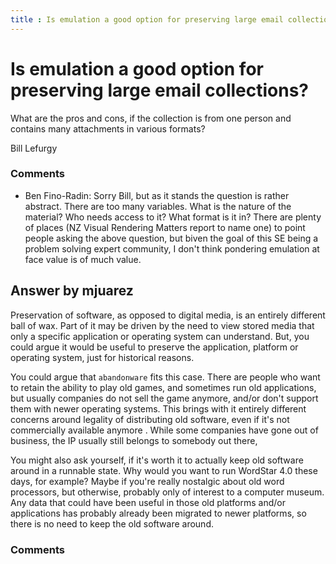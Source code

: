 ```yaml
---
title : Is emulation a good option for preserving large email collections?
---
```

Is emulation a good option for preserving large email collections?
=====================
What are the pros and cons, if the collection is from one person and
contains many attachments in various formats?

Bill Lefurgy

### Comments ###
* Ben Fino-Radin: Sorry Bill, but as it stands the question is rather abstract. There are
too many variables. What is the nature of the material? Who needs access
to it? What format is it in? There are plenty of places (NZ Visual
Rendering Matters report to name one) to point people asking the above
question, but biven the goal of this SE being a problem solving expert
community, I don't think pondering emulation at face value is of much
value.


Answer by mjuarez
----------------
Preservation of software, as opposed to digital media, is an entirely
different ball of wax. Part of it may be driven by the need to view
stored media that only a specific application or operating system can
understand. But, you could argue it would be useful to preserve the
application, platform or operating system, just for historical reasons.

You could argue that `abandonware` fits this case. There are people who
want to retain the ability to play old games, and sometimes run old
applications, but usually companies do not sell the game anymore, and/or
don't support them with newer operating systems. This brings with it
entirely different concerns around legality of distributing old
software, even if it's not commercially available anymore . While some
companies have gone out of business, the IP usually still belongs to
somebody out there,

You might also ask yourself, if it's worth it to actually keep old
software around in a runnable state. Why would you want to run WordStar
4.0 these days, for example? Maybe if you're really nostalgic about old
word processors, but otherwise, probably only of interest to a computer
museum. Any data that could have been useful in those old platforms
and/or applications has probably already been migrated to newer
platforms, so there is no need to keep the old software around.

### Comments ###

